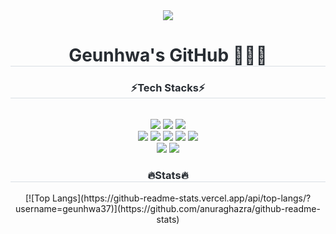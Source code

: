 <div align= "center">
    <img src="https://capsule-render.vercel.app/api?type=waving&color=gradient&height=120&text=&animation=fadeIn&fontColor=000000&fontSize=50" />
    </div>
    <div align= "center"> 
    <h1 style="border-bottom: 1px solid #d8dee4; color: #282d33;"> Geunhwa's GitHub 👩🏻‍💻</h1>  
    <div style="font-weight: 700; font-size: 15px; text-align: center; color: #282d33;">  </div> 
    </div>
    <div align= "center">
    <h3 style="border-bottom: 1px solid #d8dee4; color: #282d33;"> ⚡Tech Stacks⚡</h3> <br> 
    <div style="margin: 0 auto; text-align: center;" align= "center"> <img src="https://img.shields.io/badge/Java-007396?style=flat&logo=Java&logoColor=white">
          <img src="https://img.shields.io/badge/Spring-6DB33F?style=flat&logo=Spring&logoColor=white">
          <img src="https://img.shields.io/badge/Spring Boot-6DB33F?style=flat&logo=SpringBoot&logoColor=white">
          <br/><img src="https://img.shields.io/badge/HTML5-E34F26?style=flat&logo=HTML5&logoColor=white">
          <img src="https://img.shields.io/badge/CSS3-1572B6?style=flat&logo=CSS3&logoColor=white">
          <img src="https://img.shields.io/badge/Javascript-F7DF1E?style=flat&logo=Javascript&logoColor=white">
          <img src="https://img.shields.io/badge/Typescript-F7DF1E?style=flat&logo=Typescript&logoColor=white">
          <img src="https://img.shields.io/badge/React-61DAFB?style=flat&logo=React&logoColor=white">
          <br/><img src="https://img.shields.io/badge/Github-181717?style=flat&logo=Github&logoColor=white">
          <img src="https://img.shields.io/badge/Notion-000000?style=flat&logo=Notion&logoColor=white">
          </div>
    </div>
    <div align= "center"> 
    <h3 style="border-bottom: 1px solid #d8dee4; color: #282d33;"> 🔥Stats🔥 </h3> 
        <div align= "center">  
            [![Top Langs](https://github-readme-stats.vercel.app/api/top-langs/?username=geunhwa37)](https://github.com/anuraghazra/github-readme-stats)
        </div> 
    </div>
    
